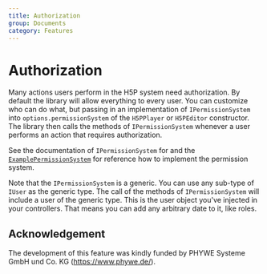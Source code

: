 ```yaml
---
title: Authorization
group: Documents
category: Features
---
```

# Authorization

Many actions users perform in the H5P system need authorization. By default the
library will allow everything to every user. You can customize who can do what,
but passing in an implementation of `IPermissionSystem` into
`options.permissionSystem` of the `H5PPlayer` or `H5PEditor` constructor. The
library then calls the methods of `IPermissionSystem` whenever a user performs an
action that requires authorization.

See the documentation of `IPermissionSystem` for and the
[`ExamplePermissionSystem`](/packages/h5p-rest-example-server/src/ExamplePermissionSystem.ts)
for reference how to implement the permission system.

Note that the `IPermissionSystem` is a generic. You can use any sub-type of
`IUser` as the generic type. The call of the methods of `IPermissionSystem` will
include a user of the generic type. This is the user object you've injected in
your controllers. That means you can add any arbitrary date to it, like roles.

## Acknowledgement

The development of this feature was kindly funded by PHYWE Systeme GmbH und Co.
KG (https://www.phywe.de/).

